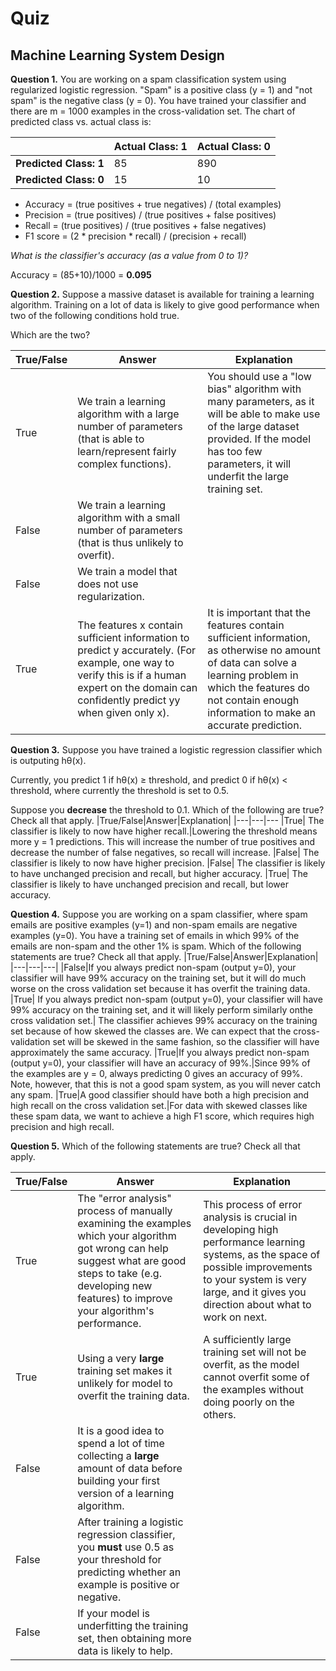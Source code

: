 # Quiz
## Machine Learning System Design
**Question 1.** You are working on a spam classification system using regularized logistic regression. "Spam" is a positive class (y = 1) and "not spam" is the negative class (y = 0). You have trained your classifier and there are m = 1000 examples in the cross-validation set. The chart of predicted class vs. actual class is:

| |Actual Class: 1 | Actual Class: 0
|---|---|---|
|**Predicted Class: 1**| 85 | 890
|**Predicted Class: 0**| 15 | 10

* Accuracy = (true positives + true negatives) / (total examples)
* Precision = (true positives) / (true positives + false positives)
* Recall = (true positives) / (true positives + false negatives)
* F1 score = (2 * precision * recall) / (precision + recall)

*What is the classifier's accuracy (as a value from 0 to 1)?*
    
   Accuracy = (85+10)/1000 = **0.095**


**Question 2.** Suppose a massive dataset is available for training a learning algorithm. Training on a lot of data is likely to give good performance when two of the following conditions hold true.

Which are the two?

| True/False|Answer|Explanation|
|---|---|---
|True|We train a learning algorithm with a large number of parameters (that is able to learn/represent fairly complex functions).|You should use a "low bias" algorithm with many parameters, as it will be able to make use of the large dataset provided. If the model has too few parameters, it will underfit the large training set.
|False| We train a learning algorithm with a small number of parameters (that is thus unlikely to overfit).|
|False|We train a model that does not use regularization.|
|True|The features x contain sufficient information to predict y accurately. (For example, one way to verify this is if a human expert on the domain can confidently predict yy when given only x).|It is important that the features contain sufficient information, as otherwise no amount of data can solve a learning problem in which the features do not contain enough information to make an accurate prediction.


**Question 3.** Suppose you have trained a logistic regression classifier which is outputing hθ(x). 

Currently, you predict 1 if hθ(x) ≥ threshold, and predict 0 if hθ(x) < threshold, where currently the threshold is set to 0.5. 

Suppose you **decrease** the threshold to 0.1. Which of the following are true? Check all that apply.
|True/False|Answer|Explanation|
|---|---|---
|True| The classifier is likely to now have higher recall.|Lowering the threshold means more y = 1 predictions. This will increase the number of true positives and decrease the number of false negatives, so recall will increase.
|False| The classifier is likely to now have higher precision.
|False| The classifier is likely to have unchanged precision and recall, but higher accuracy.
|True| The classifier is likely to have unchanged precision and recall, but lower accuracy.

**Question 4.**  Suppose you are working on a spam classifier, where spam emails are positive examples (y=1) and non-spam emails are negative examples (y=0). You have a training set of emails in which 99% of the emails are non-spam and the other 1% is spam. Which of the following statements are true? Check all that apply.
|True/False|Answer|Explanation|
|---|---|---|
|False|If you always predict non-spam (output y=0), your classifier will have 99% accuracy on the training set, but it will do much worse on the cross validation set because it has overfit the training data.
|True| If you always predict non-spam (output y=0), your classifier will have 99% accuracy on the training set, and it will likely perform similarly onthe cross validation set.| The classifier achieves 99% accuracy on the training set because of how skewed the classes are. We can expect that the cross-validation set will be skewed in the same fashion, so the classifier will have approximately the same accuracy.
|True|If you always predict non-spam (output y=0), your classifier will have an accuracy of 99%.|Since 99% of the examples are y = 0, always predicting 0 gives an accuracy of 99%. Note, however, that this is not a good spam system, as you will never catch any spam.
|True|A good classifier should have both a high precision and high recall on the cross validation set.|For data with skewed classes like these spam data, we want to achieve a high F1 score, which requires high precision and high recall.

**Question 5.** Which of the following statements are true? Check all that apply.

|True/False|Answer|Explanation|
|---|---|---|
|True| The "error analysis" process of manually examining the examples which your algorithm got wrong can help suggest what are good steps to take (e.g. developing new features) to improve your algorithm's performance.|This process of error analysis is crucial in developing high performance learning systems, as the space of possible improvements to your system is very large, and it gives you direction about what to work on next.
|True| Using a very **large** training set makes it unlikely for model to overfit the training data.|A sufficiently large training set will not be overfit, as the model cannot overfit some of the examples without doing poorly on the others.
|False| It is a good idea to spend a lot of time collecting a **large** amount of data before building your first version of a learning algorithm.
|False| After training a logistic regression classifier, you **must** use 0.5 as your threshold for predicting whether an example is positive or negative.
|False|If your model is underfitting the training set, then obtaining more data is likely to help.






